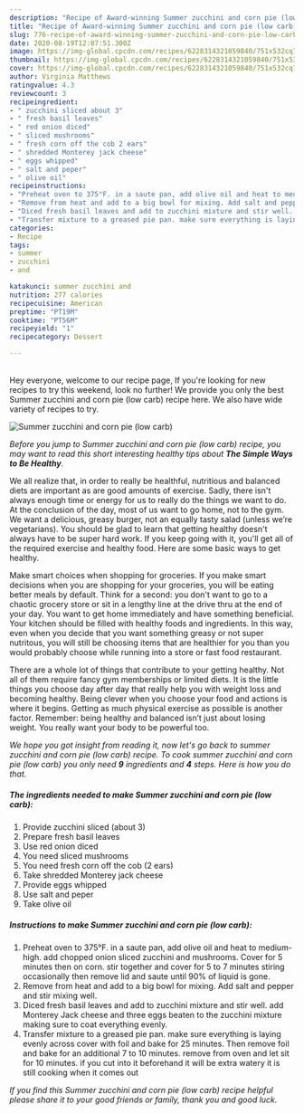 ```yaml
---
description: "Recipe of Award-winning Summer zucchini and corn pie (low carb)"
title: "Recipe of Award-winning Summer zucchini and corn pie (low carb)"
slug: 776-recipe-of-award-winning-summer-zucchini-and-corn-pie-low-carb
date: 2020-08-19T12:07:51.300Z
image: https://img-global.cpcdn.com/recipes/6228314321059840/751x532cq70/summer-zucchini-and-corn-pie-low-carb-recipe-main-photo.jpg
thumbnail: https://img-global.cpcdn.com/recipes/6228314321059840/751x532cq70/summer-zucchini-and-corn-pie-low-carb-recipe-main-photo.jpg
cover: https://img-global.cpcdn.com/recipes/6228314321059840/751x532cq70/summer-zucchini-and-corn-pie-low-carb-recipe-main-photo.jpg
author: Virginia Matthews
ratingvalue: 4.3
reviewcount: 3
recipeingredient:
- " zucchini sliced about 3"
- " fresh basil leaves"
- " red onion diced"
- " sliced mushrooms"
- " fresh corn off the cob 2 ears"
- " shredded Monterey jack cheese"
- " eggs whipped"
- " salt and peper"
- " olive oil"
recipeinstructions:
- "Preheat oven to 375°F. in a saute pan, add olive oil and heat to medium-high. add chopped onion sliced zucchini and mushrooms. Cover for 5 minutes then on corn. stir together and cover for 5 to 7 minutes stiring occasionally then remove lid and saute until 90% of liquid is gone."
- "Remove from heat and add to a big bowl for mixing. Add salt and pepper and stir mixing well."
- "Diced fresh basil leaves and add to zucchini mixture and stir well.  add Monterey Jack cheese and three eggs beaten to the zucchini mixture making sure to coat everything evenly."
- "Transfer mixture to a greased pie pan. make sure everything is laying evenly across cover with foil and bake for 25 minutes.  Then remove foil and bake for an additional 7 to 10 minutes. remove from oven and let sit for 10 minutes. if you cut into it beforehand it will be extra watery it is still cooking when it comes out"
categories:
- Recipe
tags:
- summer
- zucchini
- and

katakunci: summer zucchini and 
nutrition: 277 calories
recipecuisine: American
preptime: "PT19M"
cooktime: "PT56M"
recipeyield: "1"
recipecategory: Dessert

---
```

<br>
Hey everyone, welcome to our recipe page, If you're looking for new recipes to try this weekend, look no further! We provide you only the best Summer zucchini and corn pie (low carb) recipe here. We also have wide variety of recipes to try.
<br>


![Summer zucchini and corn pie (low carb)](https://img-global.cpcdn.com/recipes/6228314321059840/751x532cq70/summer-zucchini-and-corn-pie-low-carb-recipe-main-photo.jpg)

<i>Before you jump to Summer zucchini and corn pie (low carb) recipe, you may want to read this short interesting healthy tips about <strong>The Simple Ways to Be Healthy</strong>.</i>

We all realize that, in order to really be healthful, nutritious and balanced diets are important as are good amounts of exercise. Sadly, there isn't always enough time or energy for us to really do the things we want to do. At the conclusion of the day, most of us want to go home, not to the gym. We want a delicious, greasy burger, not an equally tasty salad (unless we’re vegetarians). You should be glad to learn that getting healthy doesn't always have to be super hard work. If you keep going with it, you'll get all of the required exercise and healthy food. Here are some basic ways to get healthy.

Make smart choices when shopping for groceries. If you make smart decisions when you are shopping for your groceries, you will be eating better meals by default. Think for a second: you don't want to go to a chaotic grocery store or sit in a lengthy line at the drive thru at the end of your day. You want to get home immediately and have something beneficial. Your kitchen should be filled with healthy foods and ingredients. In this way, even when you decide that you want something greasy or not super nutritous, you will still be choosing items that are healthier for you than you would probably choose while running into a store or fast food restaurant.

There are a whole lot of things that contribute to your getting healthy. Not all of them require fancy gym memberships or limited diets. It is the little things you choose day after day that really help you with weight loss and becoming healthy. Being clever when you choose your food and actions is where it begins. Getting as much physical exercise as possible is another factor. Remember: being healthy and balanced isn’t just about losing weight. You really want your body to be powerful too. 


<i>We hope you got insight from reading it, now let's go back to summer zucchini and corn pie (low carb) recipe. To cook summer zucchini and corn pie (low carb) you only need <strong>9</strong> ingredients and <strong>4</strong> steps. Here is how you do that.
</i>

##### The ingredients needed to make Summer zucchini and corn pie (low carb):

1. Provide  zucchini sliced (about 3)
1. Prepare  fresh basil leaves
1. Use  red onion diced
1. You need  sliced mushrooms
1. You need  fresh corn off the cob (2 ears)
1. Take  shredded Monterey jack cheese
1. Provide  eggs whipped
1. Use  salt and peper
1. Take  olive oil


##### Instructions to make Summer zucchini and corn pie (low carb):

1. Preheat oven to 375°F. in a saute pan, add olive oil and heat to medium-high. add chopped onion sliced zucchini and mushrooms. Cover for 5 minutes then on corn. stir together and cover for 5 to 7 minutes stiring occasionally then remove lid and saute until 90% of liquid is gone.
1. Remove from heat and add to a big bowl for mixing. Add salt and pepper and stir mixing well.
1. Diced fresh basil leaves and add to zucchini mixture and stir well.  add Monterey Jack cheese and three eggs beaten to the zucchini mixture making sure to coat everything evenly.
1. Transfer mixture to a greased pie pan. make sure everything is laying evenly across cover with foil and bake for 25 minutes.  Then remove foil and bake for an additional 7 to 10 minutes. remove from oven and let sit for 10 minutes. if you cut into it beforehand it will be extra watery it is still cooking when it comes out


<i>If you find this Summer zucchini and corn pie (low carb) recipe helpful please share it to your good friends or family, thank you and good luck.</i>
